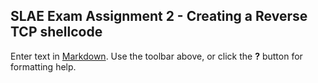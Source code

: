 ## SLAE Exam Assignment 2 - Creating a Reverse TCP shellcode

Enter text in [Markdown](http://daringfireball.net/projects/markdown/). Use the toolbar above, or click the **?** button for formatting help.
